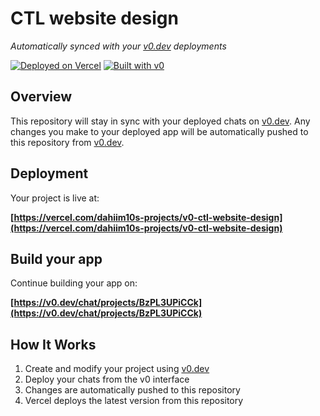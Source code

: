 # CTL website design

*Automatically synced with your [v0.dev](https://v0.dev) deployments*

[![Deployed on Vercel](https://img.shields.io/badge/Deployed%20on-Vercel-black?style=for-the-badge&logo=vercel)](https://vercel.com/dahiim10s-projects/v0-ctl-website-design)
[![Built with v0](https://img.shields.io/badge/Built%20with-v0.dev-black?style=for-the-badge)](https://v0.dev/chat/projects/BzPL3UPiCCk)

## Overview

This repository will stay in sync with your deployed chats on [v0.dev](https://v0.dev).
Any changes you make to your deployed app will be automatically pushed to this repository from [v0.dev](https://v0.dev).

## Deployment

Your project is live at:

**[https://vercel.com/dahiim10s-projects/v0-ctl-website-design](https://vercel.com/dahiim10s-projects/v0-ctl-website-design)**

## Build your app

Continue building your app on:

**[https://v0.dev/chat/projects/BzPL3UPiCCk](https://v0.dev/chat/projects/BzPL3UPiCCk)**

## How It Works

1. Create and modify your project using [v0.dev](https://v0.dev)
2. Deploy your chats from the v0 interface
3. Changes are automatically pushed to this repository
4. Vercel deploys the latest version from this repository